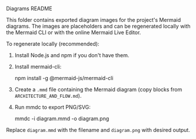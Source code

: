 Diagrams README

This folder contains exported diagram images for the project's Mermaid diagrams. The images are placeholders and can be regenerated locally with the Mermaid CLI or with the online Mermaid Live Editor.

To regenerate locally (recommended):

1. Install Node.js and npm if you don't have them.
2. Install mermaid-cli:

   npm install -g @mermaid-js/mermaid-cli

3. Create a `.mmd` file containing the Mermaid diagram (copy blocks from `ARCHITECTURE_AND_FLOW.md`).
4. Run mmdc to export PNG/SVG:

   mmdc -i diagram.mmd -o diagram.png

Replace `diagram.mmd` with the filename and `diagram.png` with desired output.
